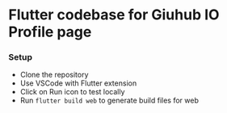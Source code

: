 # Flutter codebase for Giuhub IO Profile page

### Setup

- Clone the repository
- Use VSCode with Flutter extension
- Click on Run icon to test locally
- Run `flutter build web` to generate build files for web
